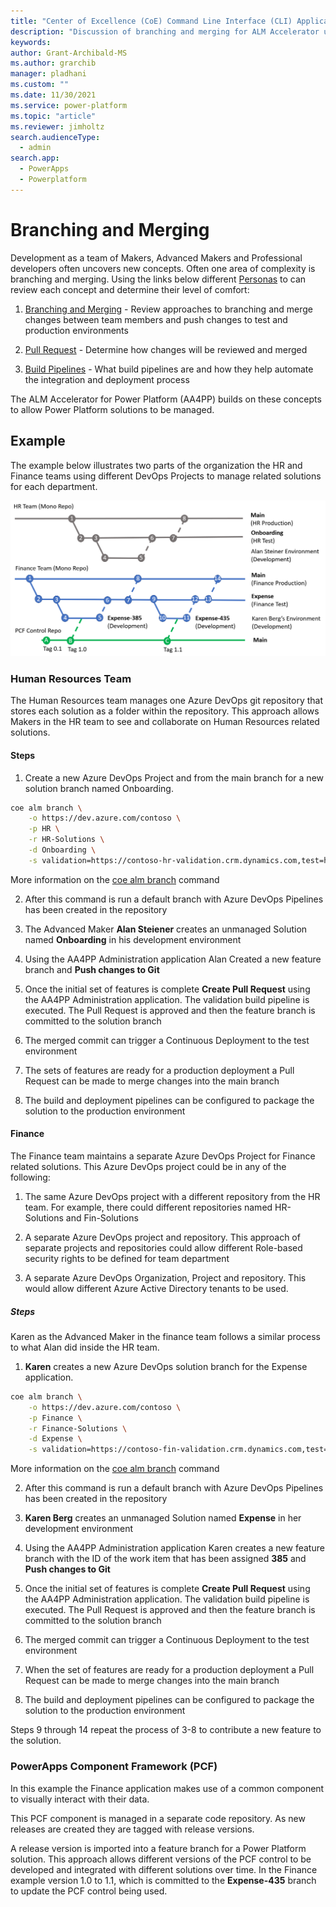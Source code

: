 ```yaml
---
title: "Center of Excellence (CoE) Command Line Interface (CLI) Application Lifecycle Management (ALM) Accelerator Branching and Merging"
description: "Discussion of branching and merging for ALM Accelerator using the Center of Excellence (CoE) Command Line Interface (CLI)"
keywords: 
author: Grant-Archibald-MS
ms.author: grarchib
manager: pladhani
ms.custom: ""
ms.date: 11/30/2021
ms.service: power-platform
ms.topic: "article"
ms.reviewer: jimholtz
search.audienceType: 
  - admin
search.app: 
  - PowerApps
  - Powerplatform
---
```


# Branching and Merging

Development as a team of Makers, Advanced Makers and Professional developers often uncovers new concepts. Often one area of complexity is branching and merging. Using the links below different [Personas](./personas.md) to can review each concept and determine their level of comfort:

1. [Branching and Merging](/azure/devops/repos/git/git-branching-guidance) - Review approaches to branching and merge changes between team members and push changes to test and production environments

1. [Pull Request](/azure/devops/repos/git/git-branching-guidance?#review-and-merge-code-with-pull-requests) - Determine how changes will be reviewed and merged

1. [Build Pipelines](/azure/devops/pipelines/get-started/key-pipelines-concepts) - What build pipelines are and how they help automate the integration and deployment process

The ALM Accelerator for Power Platform (AA4PP) builds on these concepts to allow Power Platform solutions to be managed.

## Example

The example below illustrates two parts of the organization the HR and Finance teams using different DevOps Projects to manage related solutions for each department.

![Branching and Merging Strategy](../media/branching-and-merging-example.png)

### Human Resources Team

The Human Resources team manages one Azure DevOps git repository that stores each solution as a folder within the repository. This approach allows Makers in the HR team to see and collaborate on Human Resources related solutions.

#### Steps

1. Create a new Azure DevOps Project and from the main branch for a new solution branch named Onboarding.

```bash
coe alm branch \
    -o https://dev.azure.com/contoso \
    -p HR \
    -r HR-Solutions \
    -d Onboarding \
    -s validation=https://contoso-hr-validation.crm.dynamics.com,test=https://contoso-hr-test.crm.dynamics.com,https://contoso-hr.crm.dynamics.com
```

More information on the [coe alm branch](https://github.com/microsoft/coe-starter-kit/tree/main/coe-cli/docs/help/alm/branch.md) command

2. After this command is run a default branch with Azure DevOps Pipelines has been created in the repository

3. The Advanced Maker **Alan Steiener** creates an unmanaged Solution named **Onboarding** in his development environment

4. Using the AA4PP Administration application Alan Created a new feature branch and **Push changes to Git**

5. Once the initial set of features is complete **Create Pull Request** using the AA4PP Administration application. The validation build pipeline is executed. The Pull Request is approved and then the feature branch is committed to the solution branch

6. The merged commit can trigger a Continuous Deployment to the test environment

7. The sets of features are ready for a production deployment a Pull Request can be made to merge changes into the main branch

8. The build and deployment pipelines can be configured to package the solution to the production environment

#### Finance

The Finance team maintains a separate Azure DevOps Project for Finance related solutions. This Azure DevOps project could be in any of the following:

1. The same Azure DevOps project with a different repository from the HR team. For example, there could different repositories named HR-Solutions and Fin-Solutions

1. A separate Azure DevOps project and repository. This approach of separate projects and repositories could allow different Role-based security rights to be defined for team department

1. A separate Azure DevOps Organization, Project and repository. This would allow different Azure Active Directory tenants to be used.

##### Steps

Karen as the Advanced Maker in the finance team follows a similar process to what Alan did inside the HR team.

1. **Karen** creates a new Azure DevOps solution branch for the Expense application.

```bash
coe alm branch \
    -o https://dev.azure.com/contoso \
    -p Finance \
    -r Finance-Solutions \
    -d Expense \
    -s validation=https://contoso-fin-validation.crm.dynamics.com,test=https://contoso-fin-test.crm.dynamics.com,https://contoso-fin.crm.dynamics.com
```

More information on the [coe alm branch](https://github.com/microsoft/coe-starter-kit/tree/main/coe-cli/docs//help/alm/branch.md) command

2. After this command is run a default branch with Azure DevOps Pipelines has been created in the repository

3. **Karen Berg** creates an unmanaged Solution named **Expense** in her development environment

4. Using the AA4PP Administration application Karen creates a new feature branch with the ID of the work item that has been assigned **385** and **Push changes to Git**

5. Once the initial set of features is complete **Create Pull Request** using the AA4PP Administration application. The validation build pipeline is executed. The Pull Request is approved and then the feature branch is committed to the solution branch

6. The merged commit can trigger a Continuous Deployment to the test environment

7. When the set of features are ready for a production deployment a Pull Request can be made to merge changes into the main branch

8. The build and deployment pipelines can be configured to package the solution to the production environment

Steps 9 through 14 repeat the process of 3-8 to contribute a new feature to the solution.

### PowerApps Component Framework (PCF)

In this example the Finance application makes use of a common component to visually interact with their data.

This PCF component is managed in a separate code repository. As new releases are created they are tagged with release versions.

A release version is imported into a feature branch for a Power Platform solution. This approach allows different versions of the PCF control to be developed and integrated with different solutions over time. In the Finance example version 1.0 to 1.1, which is committed to the **Expense-435** branch to update the PCF control being used.
